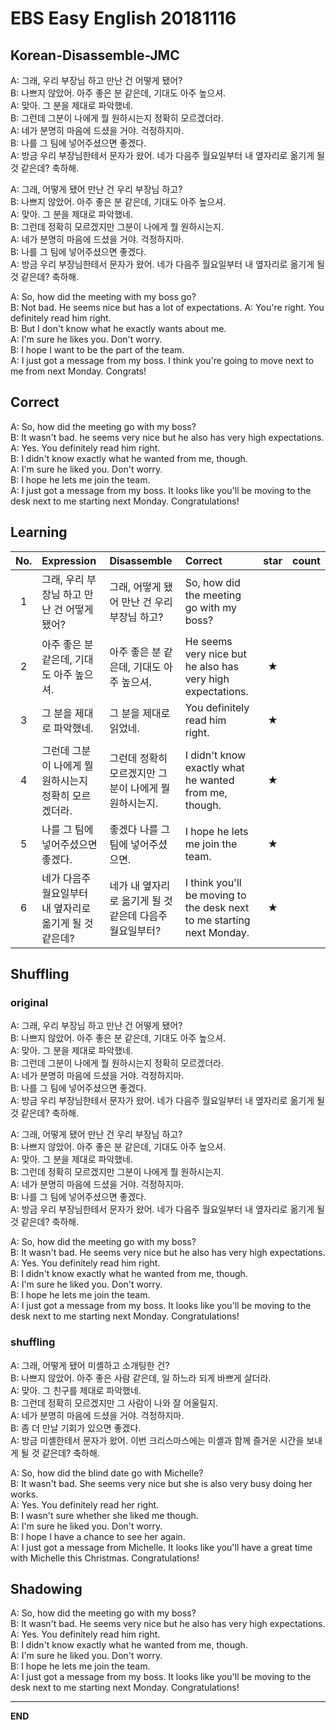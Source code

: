# EBS Easy English 20181116

## Korean-Disassemble-JMC

A: 그래, 우리 부장님 하고 만난 건 어떻게 됐어?  
B: 나쁘지 않았어. 아주 좋은 분 같은데, 기대도 아주 높으셔.  
A: 맞아. 그 분을 제대로 파악했네.  
B: 그런데 그분이 나에게 뭘 원하시는지 정확히 모르겠더라.  
A: 네가 분명히 마음에 드셨을 거야. 걱정하지마.  
B: 나를 그 팀에 넣어주셨으면 좋겠다.   
A: 방금 우리 부장님한테서 문자가 왔어. 네가 다음주 월요일부터 내 옆자리로 옮기게 될 것 같은데? 축하해.

A: 그래, 어떻게 됐어 만난 건 우리 부장님 하고?  
B: 나쁘지 않았어. 아주 좋은 분 같은데, 기대도 아주 높으셔.  
A: 맞아. 그 분을 제대로 파악했네.  
B: 그런데 정확히 모르겠지만 그분이 나에게 뭘 원하시는지.  
A: 네가 분명히 마음에 드셨을 거야. 걱정하지마.  
B: 나를 그 팀에 넣어주셨으면 좋겠다.   
A: 방금 우리 부장님한테서 문자가 왔어. 네가 다음주 월요일부터 내 옆자리로 옮기게 될 것 같은데? 축하해.

A: So, how did the meeting with my boss go?  
B: Not bad. He seems nice but has a lot of expectations.
A: You're right. You definitely read him right.  
B: But I don't know what he exactly wants about me.  
A: I'm sure he likes you. Don't worry.  
B: I hope I want to be the part of the team.  
A: I just got a message from my boss. I think you're going to move next to me from next Monday. Congrats!

## Correct

A: So, how did the meeting go with my boss?  
B: It wasn't bad. he seems very nice but he also has very high expectations.  
A: Yes. You definitely read him right.  
B: I didn't know exactly what he wanted from me, though.  
A: I'm sure he liked you. Don't worry.  
B: I hope he lets me join the team.  
A: I just got a message from my boss. It looks like you'll be moving to the desk next to me starting next Monday. Congratulations!

## Learning

| No. | Expression | Disassemble | Correct | star | count |
| :---: | :--- | :--- | :--- | :---: | :---: |
| 1 | 그래, 우리 부장님 하고 만난 건 어떻게 됐어? | 그래, 어떻게 됐어 만난 건 우리 부장님 하고? | So, how did the meeting go with my boss? | |
| 2 | 아주 좋은 분 같은데, 기대도 아주 높으셔. | 아주 좋은 분 같은데, 기대도 아주 높으셔. | He seems very nice but he also has very high expectations. | ★ |
| 3 | 그 분을 제대로 파악했네. | 그 분을 제대로 읽었네. | You definitely read him right. | ★ |
| 4 | 그런데 그분이 나에게 뭘 원하시는지 정확히 모르겠더라. | 그런데 정확히 모르겠지만 그분이 나에게 뭘 원하시는지. | I didn't know exactly what he wanted from me, though. | ★ |
| 5 | 나를 그 팀에 넣어주셨으면 좋겠다. | 좋겠다 나를 그 팀에 넣어주셨으면. | I hope he lets me join the team. | ★ |
| 6 | 네가 다음주 월요일부터 내 옆자리로 옮기게 될 것 같은데? | 네가 내 옆자리로 옮기게 될 것 같은데 다음주 월요일부터? | I think you'll be moving to the desk next to me starting next Monday. | ★ |

## Shuffling

### original

A: 그래, 우리 부장님 하고 만난 건 어떻게 됐어?  
B: 나쁘지 않았어. 아주 좋은 분 같은데, 기대도 아주 높으셔.  
A: 맞아. 그 분을 제대로 파악했네.  
B: 그런데 그분이 나에게 뭘 원하시는지 정확히 모르겠더라.  
A: 네가 분명히 마음에 드셨을 거야. 걱정하지마.  
B: 나를 그 팀에 넣어주셨으면 좋겠다.   
A: 방금 우리 부장님한테서 문자가 왔어. 네가 다음주 월요일부터 내 옆자리로 옮기게 될 것 같은데? 축하해.

A: 그래, 어떻게 됐어 만난 건 우리 부장님 하고?  
B: 나쁘지 않았어. 아주 좋은 분 같은데, 기대도 아주 높으셔.  
A: 맞아. 그 분을 제대로 파악했네.  
B: 그런데 정확히 모르겠지만 그분이 나에게 뭘 원하시는지.  
A: 네가 분명히 마음에 드셨을 거야. 걱정하지마.  
B: 나를 그 팀에 넣어주셨으면 좋겠다.   
A: 방금 우리 부장님한테서 문자가 왔어. 네가 다음주 월요일부터 내 옆자리로 옮기게 될 것 같은데? 축하해.

A: So, how did the meeting go with my boss?  
B: It wasn't bad. He seems very nice but he also has very high expectations.  
A: Yes. You definitely read him right.  
B: I didn't know exactly what he wanted from me, though.  
A: I'm sure he liked you. Don't worry.  
B: I hope he lets me join the team.  
A: I just got a message from my boss. It looks like you'll be moving to the desk next to me starting next Monday. Congratulations!

### shuffling

A: 그래, 어떻게 됐어 미셸하고 소개팅한 건?  
B: 나쁘지 않았어. 아주 좋은 사람 같은데, 일 하느라 되게 바쁘게 살더라.  
A: 맞아. 그 친구를 제대로 파악했네.  
B: 그런데 정확히 모르겠지만 그 사람이 나와 잘 어울릴지.  
A: 네가 분명히 마음에 드셨을 거야. 걱정하지마.  
B: 좀 더 만날 기회가 있으면 좋겠다.   
A: 방금 미셸한테서 문자가 왔어. 이번 크리스마스에는 미셸과 함께 즐거운 시간을 보내게 될 것 같은데? 축하해.

A: So, how did the blind date go with Michelle?  
B: It wasn't bad. She seems very nice but she is also very busy doing her works.  
A: Yes. You definitely read her right.  
B: I wasn't sure whether she liked me though.  
A: I'm sure he liked you. Don't worry.  
B: I hope I have a chance to see her again.  
A: I just got a message from Michelle. It looks like you'll have a great time with Michelle this Christmas. Congratulations!

## Shadowing

A: So, how did the meeting go with my boss?  
B: It wasn't bad. He seems very nice but he also has very high expectations.  
A: Yes. You definitely read him right.  
B: I didn't know exactly what he wanted from me, though.  
A: I'm sure he liked you. Don't worry.  
B: I hope he lets me join the team.  
A: I just got a message from my boss. It looks like you'll be moving to the desk next to me starting next Monday. Congratulations!

---

**END**
